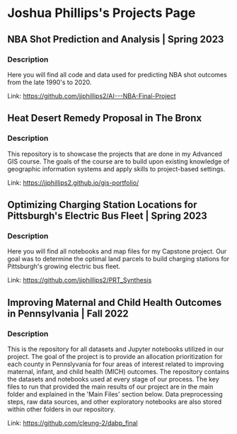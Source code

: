 # Joshua Phillips's Projects Page

## NBA Shot Prediction and Analysis | Spring 2023
### Description
Here you will find all code and data used for predicting NBA shot outcomes from the late 1990's to 2020.

Link: https://github.com/jjphillips2/AI---NBA-Final-Project

## Heat Desert Remedy Proposal in The Bronx
### Description
This repository is to showcase the projects that are done in my Advanced GIS course. The goals of the course are to build upon existing knowledge of geographic information systems and apply skills to project-based settings. 

Link: https://jjphillips2.github.io/gis-portfolio/

## Optimizing Charging Station Locations for Pittsburgh's Electric Bus Fleet | Spring 2023
### Description
Here you will find all notebooks and map files for my Capstone project. Our goal was to determine the optimal land parcels to build charging stations for Pittsburgh's growing electric bus fleet.

Link: https://github.com/jjphillips2/PRT_Synthesis

## Improving Maternal and Child Health Outcomes in Pennsylvania | Fall 2022
### Description
This is the repository for all datasets and Jupyter notebooks utilized in our project. The goal of the project is to provide an allocation prioritization for each county in Pennslyvania for four areas of interest related to improving maternal, infant, and child health (MICH) outcomes. The repository contains the datasets and notebooks used at every stage of our process. The key files to run that provided the main results of our project are in the main folder and explained in the 'Main Files' section below. Data preprocessing steps, raw data sources, and other exploratory notebooks are also stored within other folders in our repository.

Link: https://github.com/cleung-2/dabp_final



